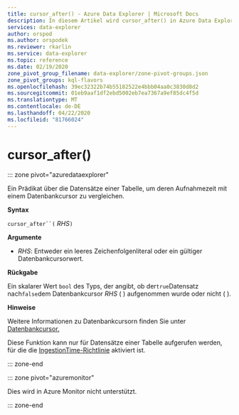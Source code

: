 ```yaml
---
title: cursor_after() - Azure Data Explorer | Microsoft Docs
description: In diesem Artikel wird cursor_after() in Azure Data Explorer beschrieben.
services: data-explorer
author: orspod
ms.author: orspodek
ms.reviewer: rkarlin
ms.service: data-explorer
ms.topic: reference
ms.date: 02/19/2020
zone_pivot_group_filename: data-explorer/zone-pivot-groups.json
zone_pivot_groups: kql-flavors
ms.openlocfilehash: 39ec32322b74b55182522e4bbb04aa0c3830d8d2
ms.sourcegitcommit: 01eb9aaf1df2ebd5002eb7ea7367a9ef85dc4f5d
ms.translationtype: MT
ms.contentlocale: de-DE
ms.lasthandoff: 04/22/2020
ms.locfileid: "81766024"
---
```

# <a name="cursor_after"></a>cursor_after()

::: zone pivot="azuredataexplorer"

Ein Prädikat über die Datensätze einer Tabelle, um deren Aufnahmezeit mit einem Datenbankcursor zu vergleichen.

**Syntax**

`cursor_after``(` *RHS*`)`

**Argumente**

* *RHS*: Entweder ein leeres Zeichenfolgenliteral oder ein gültiger Datenbankcursorwert.

**Rückgabe**

Ein skalarer Wert `bool` des Typs, der angibt, ob der`true`Datensatz nach`false`dem Datenbankcursor *RHS* ( ) aufgenommen wurde oder nicht ( ).

**Hinweise**

Weitere Informationen zu Datenbankcursorn finden Sie unter [Datenbankcursor.](../management/databasecursor.md)

Diese Funktion kann nur für Datensätze einer Tabelle aufgerufen werden, für die die [IngestionTime-Richtlinie](../management/ingestiontimepolicy.md) aktiviert ist.

::: zone-end

::: zone pivot="azuremonitor"

Dies wird in Azure Monitor nicht unterstützt.

::: zone-end
